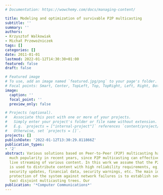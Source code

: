 ```yaml
---
# Documentation: https://wowchemy.com/docs/managing-content/

title: Modeling and optimization of survivable P2P multicasting
subtitle: ''
summary: ''
authors:
- Krzysztof Walkowiak
- Michał Przewoźniczek
tags: []
categories: []
date: 2011-01-01
lastmod: 2022-01-12T14:30:30+01:00
featured: false
draft: false

# Featured image
# To use, add an image named `featured.jpg/png` to your page's folder.
# Focal points: Smart, Center, TopLeft, Top, TopRight, Left, Right, BottomLeft, Bottom, BottomRight.
image:
  caption: ''
  focal_point: ''
  preview_only: false

# Projects (optional).
#   Associate this post with one or more of your projects.
#   Simply enter your project's folder or file name without extension.
#   E.g. `projects = ["internal-project"]` references `content/project/deep-learning/index.md`.
#   Otherwise, set `projects = []`.
projects: []
publishDate: '2022-01-12T13:30:29.811866Z'
publication_types:
- '2'
abstract: Various solutions based on Peer-to-Peer (P2P) multicasting have been gaining
  much popularity in recent years, since P2P multicasting can effectively support
  live streaming of various content. In this work we assume that the P2P multicasting
  is used to distribute content with high reliability requirements, eg, weather warnings,
  security updates, financial data, security warnings, etc. The main idea to provide
  protection of the system against network failures is to establish several (at least
  two) disjoint multicasting trees. Our
publication: '*Computer Communications*'
---
```

